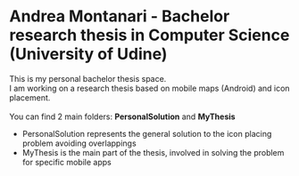 # Andrea Montanari - Bachelor research thesis in Computer Science (University of Udine)
This is my personal bachelor thesis space.
<br>
I am working on a research thesis based on mobile maps (Android) and icon placement.
<br>
<br>
You can find 2 main folders: <b>PersonalSolution</b> and <b>MyThesis</b>
<ul>
<li>PersonalSolution represents the general solution to the icon placing problem avoiding overlappings
<li>MyThesis is the main part of the thesis, involved in solving the problem for specific mobile apps



